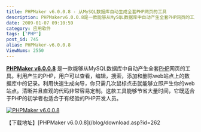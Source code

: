 ```yaml
---
title: PHPMaker v6.0.0.8 - 从MySQL数据库自动生成全套PHP网页的工具
description: PHPMakerv6.0.0.8是一款能够从MySQL数据库中自动产生全套PHP网页的工具。利用产生的PHP，用户可以查看，编辑，搜索，添加和删除web站点上的数据库中的记录。利用快速生成向导，你只需几次鼠标点击就能够立即产生你的web站点。清晰并且直观的代码非常容易定制。这款工具能够节省大量时间，它既适合于PHP的初学者也适合于有经验的PHP开发人员。
date: 2009-01-07 09:10:59
category: 应用软件
tags: ['PHP']
post_id: 745
alias: PHPMaker-v6.0.0.8
ViewNums: 2550
---
```


[**PHPMaker v6.0.0.8**](/blog/phpmaker-v6008) 是一款能够从MySQL数据库中自动产生全套[PHP](/tags/PHP)网页的工具。利用产生的PHP，用户可以查看，编辑，搜索，添加和删除web站点上的数据库中的记录。利用快速生成向导，你只需几次鼠标点击就能够立即产生你的web站点。清晰并且直观的代码非常容易定制。这款工具能够节省大量时间，它既适合于PHP的初学者也适合于有经验的PHP开发人员。

[![PHPMaker v6.0.0.8](http://www.hkvstore.com/phpmaker/images/screenshot1.png)](/blog/phpmaker-v6008)

【下载地址】[PHPMaker v6.0.0.8](/blog/download.asp?id=262

